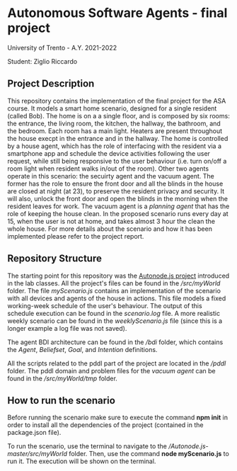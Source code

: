 # Autonomous Software Agents - final project
University of Trento - A.Y. 2021-2022

Student: Ziglio Riccardo


## Project Description
This repository contains the implementation of the final project for the ASA course.
It models a smart home scenario, designed for a single resident (called Bob). The home is on a a single floor, and is composed by six rooms: the entrance, the living room, the kitchen, the hallway, the bathroom, and the bedroom. Each room has a main light. Heaters are present throughout the house execpt in the entrance and in the hallway. 
The home is controlled by a house agent, which has the role of interfacing with the resident via a smartphone app and schedule the device activities following the user request, while still being responsive to the user behaviour (i.e. turn on/off a room light when resident walks in/out of the room). Other two agents operate in this scenario: the secuirty agent and the vacuum agent. The former has the role to ensure the front door and all the blinds in the house are closed at night (at 23), to preserve the resident privacy and security. It will also, unlock the front door and open the blinds in the morning when the resident leaves for work.
The vacuum agent is a _planning agent_ that has the role of keeping the house clean. In the proposed scenario runs every day at 15, when the user is not at home, and takes almost 3 hour the clean the whole house. 
For more details about the scenario and how it has been implemented please refer to the project report.



## Repository Structure
The starting point for this repository was the [Autonode.js project](https://github.com/marcorobol/Autonode.js) introduced in the lab classes.
All the project's files can be found in the _/src/myWorld_ folder.
The file _myScenario.js_ contains an implementation of the scenario with all devices and agents of the house in actions. This file models a fixed working-week schedule of the user's behaviour. The output of this schedule execution can be found in the _scenario.log_ file.
A more realistic weekly scenario can be found in the _weeklyScenario.js_ file (since this is a longer example a log file was not saved).

The agent BDI architecture can be found in the _/bdi_ folder, which contains the _Agent_, _Beliefset_, _Goal_, and _Intention_ definitions.

All the scripts related to the pddl part of the project are located in the _/pddl_ folder. 
The pddl domain and problem files for the _vacuum agent_ can be found in the _/src/myWorld/tmp_ folder.


## How to run the scenario
Before running the scenario make sure to execute the command **npm init** in order to install all the dependencies of the project (contained in the package.json file).

To run the scenario, use the terminal to navigate to the _/Autonode.js-master/src/myWorld_ folder. Then, use the command **node myScenario.js** to run it. The execution will be shown on the terminal.